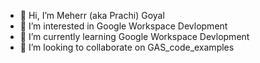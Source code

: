 - 👋 Hi, I’m Meherr (aka Prachi) Goyal
- 👀 I’m interested in Google Workspace Devlopment
- 🌱 I’m currently learning Google Workspace Devlopment
- 💞️ I’m looking to collaborate on GAS_code_examples
  

<!---
prachi-goyal27/prachi-goyal27 is a ✨ special ✨ repository because its `README.md` (this file) appears on your GitHub profile.
You can click the Preview link to take a look at your changes.
--->

